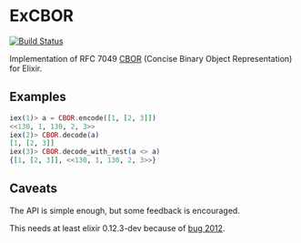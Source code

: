# ExCBOR

[![Build Status](https://travis-ci.org/cabo/excbor.png?branch=master)](https://travis-ci.org/cabo/excbor)

Implementation of RFC 7049 [CBOR](http://cbor.io) (Concise Binary
Object Representation) for Elixir.

## Examples

```elixir
iex(1)> a = CBOR.encode([1, [2, 3]])
<<130, 1, 130, 2, 3>>
iex(2)> CBOR.decode(a)
[1, [2, 3]]
iex(3)> CBOR.decode_with_rest(a <> a)
{[1, [2, 3]], <<130, 1, 130, 2, 3>>}
```

## Caveats

The API is simple enough, but some feedback is encouraged.

This needs at least elixir 0.12.3-dev because of [bug 2012](https://github.com/elixir-lang/elixir/pull/2012).
